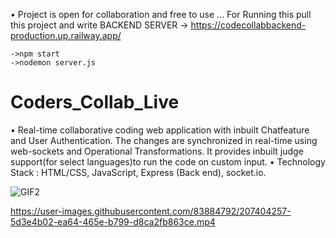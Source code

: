 • Project is open for collaboration and free to use ... For Running this pull this project and write
BACKEND SERVER -> https://codecollabbackend-production.up.railway.app/
```->npm i 
->npm start 
->nodemon server.js
```
# Coders_Collab_Live
• Real-time collaborative coding web application with inbuilt Chatfeature and User Authentication. The changes are synchronized in real-time using web-sockets and Operational Transformations. It provides inbuilt judge support(for select languages)to run the code on custom input. • Technology Stack : HTML/CSS, JavaScript, Express (Back end), socket.io.



![GIF2](https://user-images.githubusercontent.com/83884792/207398537-f0eac4a0-7818-431f-857d-df912985cdf9.gif)


https://user-images.githubusercontent.com/83884792/207404257-5d3e4b02-ea64-465e-b799-d8ca2fb863ce.mp4

